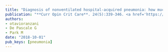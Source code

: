 ```yaml
---
title: "Diagnosis of nonventilated hospital-acquired pneumonia: how much do we know?"
publication: "**Curr Opin Crit Care**. 24(5):339-346. <a href='https://doi.org/10.1097/mcc.0000000000000525' target='_blank' rel='noopener noreferrer'>10.1097/mcc.0000000000000525</a>"
authors:
- otavioranzani
- De Pascale G
- Park M
date: "2018-10-01"
pub_keys: [pneumonia]
---
```

